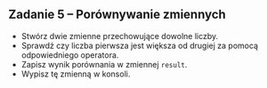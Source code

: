 ## Zadanie 5 &ndash; Porównywanie zmiennych

* Stwórz dwie zmienne przechowujące dowolne liczby. 
* Sprawdź czy liczba pierwsza jest większa od drugiej za pomocą odpowiedniego operatora.
* Zapisz wynik porównania w zmiennej `result`. 
* Wypisz tę zmienną w konsoli.
